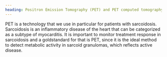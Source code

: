 ```yaml
---
heading: Positron Emission Tomography (PET) and PET computed tomography (PET CT)
---
```


PET is a technology that we use in particular for patients with sarcoidosis.
Sarcoidosis is an inflammatory disease of the heart that can be categorized as a subtype of myocarditis.
It is important to monitor treatment response in sarcoidosis and a goldstandard for that is PET, 
since it is the ideal method to detect metabolic activity in sarcoid granulomas, which reflects active disease. 